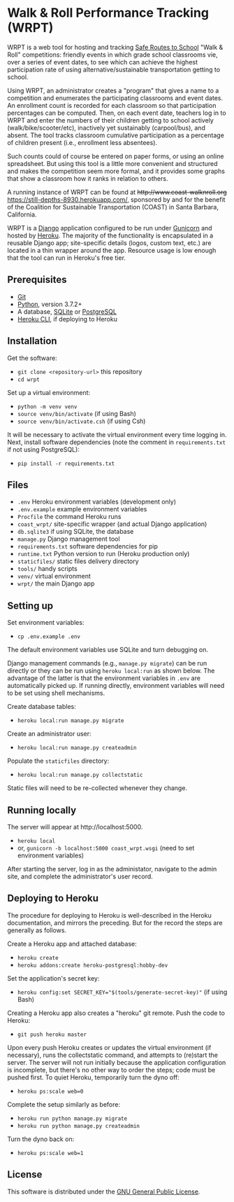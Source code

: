 # Walk & Roll Performance Tracking (WRPT)

WRPT is a web tool for hosting and tracking [Safe Routes to
School](http://www.saferoutesinfo.org) "Walk & Roll" competitions:
friendly events in which grade school classrooms vie, over a series of
event dates, to see which can achieve the highest participation rate
of using alternative/sustainable transportation getting to school.

Using WRPT, an administrator creates a "program" that gives a name to
a competition and enumerates the participating classrooms and event
dates.  An enrollment count is recorded for each classroom so that
participation percentages can be computed.  Then, on each event date,
teachers log in to WRPT and enter the numbers of their children
getting to school actively (walk/bike/scooter/etc), inactively yet
sustainably (carpool/bus), and absent.  The tool tracks classroom
cumulative participation as a percentage of children present (i.e.,
enrollment less absentees).

Such counts could of course be entered on paper forms, or using an
online spreadsheet.  But using this tool is a little more convenient
and structured and makes the competition seem more formal, and it
provides some graphs that show a classroom how it ranks in relation to
others.

A running instance of WRPT can be found at
~~http://<span>www.</span><span>coast-walknroll</span><span>.org</span>~~
https://still-depths-8930.herokuapp.com/, sponsored by and for the
benefit of the Coalition for Sustainable Transportation (COAST) in
Santa Barbara, California.

WRPT is a [Django](https://www.djangoproject.com) application
configured to be run under [Gunicorn](https://gunicorn.org) and hosted
by [Heroku](https://www.heroku.com).  The majority of the
functionality is encapsulated in a reusable Django app; site-specific
details (logos, custom text, etc.) are located in a thin wrapper
around the app.  Resource usage is low enough that the tool can run in
Heroku's free tier.

## Prerequisites

* [Git](https://git-scm.com/)
* [Python](https://www.python.org), version 3.7.2+
* A database, [SQLite](https://www.sqlite.org) or
  [PostgreSQL](https://www.postgresql.org)
* [Heroku CLI](https://devcenter.heroku.com/articles/heroku-cli), if
  deploying to Heroku

## Installation

Get the software:

* `git clone <repository-url>` this repository
* `cd wrpt`

Set up a virtual environment:

* `python -m venv venv`
* `source venv/bin/activate` (if using Bash)
* `source venv/bin/activate.csh` (if using Csh)

It will be necessary to activate the virtual environment every time
logging in.  Next, install software dependencies (note the comment in
`requirements.txt` if not using PostgreSQL):

* `pip install -r requirements.txt`

## Files

* `.env` Heroku environment variables (development only)
* `.env.example` example environment variables
* `Procfile` the command Heroku runs
* `coast_wrpt/` site-specific wrapper (and actual Django application)
* `db.sqlite3` if using SQLite, the database
* `manage.py` Django management tool
* `requirements.txt` software dependencies for pip
* `runtime.txt` Python version to run (Heroku production only)
* `staticfiles/` static files delivery directory
* `tools/` handy scripts
* `venv/` virtual environment
* `wrpt/` the main Django app

## Setting up

Set environment variables:

* `cp .env.example .env`

The default environment variables use SQLite and turn debugging on.

Django management commands (e.g., `manage.py migrate`) can be run
directly or they can be run using `heroku local:run` as shown below.
The advantage of the latter is that the environment variables in
`.env` are automatically picked up.  If running directly, environment
variables will need to be set using shell mechanisms.

Create database tables:

* `heroku local:run manage.py migrate`

Create an administrator user:

* `heroku local:run manage.py createadmin`

Populate the `staticfiles` directory:

* `heroku local:run manage.py collectstatic`

Static files will need to be re-collected whenever they change.

## Running locally

The server will appear at http://localhost:5000.

* `heroku local`
* or, `gunicorn -b localhost:5000 coast_wrpt.wsgi` (need to set
  environment variables)

After starting the server, log in as the administator, navigate to the
admin site, and complete the administrator's user record.

## Deploying to Heroku

The procedure for deploying to Heroku is well-described in the Heroku
documentation, and mirrors the preceding.  But for the record the
steps are generally as follows.

Create a Heroku app and attached database:

* `heroku create`
* `heroku addons:create heroku-postgresql:hobby-dev`

Set the application's secret key:

* `heroku config:set SECRET_KEY="$(tools/generate-secret-key)"` (if
  using Bash)

Creating a Heroku app also creates a "heroku" git remote.  Push the
code to Heroku:

* `git push heroku master`

Upon every push Heroku creates or updates the virtual environment (if
necessary), runs the collectstatic command, and attempts to (re)start
the server.  The server will not run initially because the application
configuration is incomplete, but there's no other way to order the
steps; code must be pushed first.  To quiet Heroku, temporarily turn
the dyno off:

* `heroku ps:scale web=0`

Complete the setup similarly as before:

* `heroku run python manage.py migrate`
* `heroku run python manage.py createadmin`

Turn the dyno back on:

* `heroku ps:scale web=1`

## License

This software is distributed under the [GNU General Public
License](http://www.gnu.org/licenses/gpl-2.0.html).
